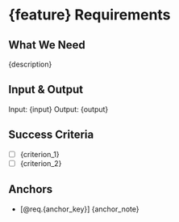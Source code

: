 # {feature} Requirements

## What We Need
{description}

## Input & Output
Input: {input}
Output: {output}

## Success Criteria
- [ ] {criterion_1}
- [ ] {criterion_2}

## Anchors
- [@req.{anchor_key}] {anchor_note}

